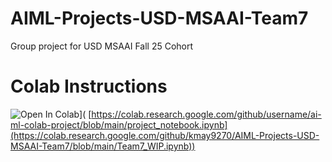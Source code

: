 # AIML-Projects-USD-MSAAI-Team7
Group project for USD MSAAI Fall 25 Cohort

# Colab Instructions
![Open In Colab](https://colab.research.google.com/assets/colab-badge.svg)](
[https://colab.research.google.com/github/username/ai-ml-colab-project/blob/main/project_notebook.ipynb](https://colab.research.google.com/github/kmay9270/AIML-Projects-USD-MSAAI-Team7/blob/main/Team7_WIP.ipynb))
